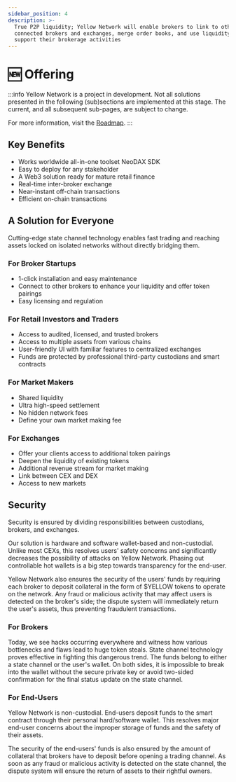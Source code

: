 ```yaml
---
sidebar_position: 4
description: >-
  True P2P liquidity; Yellow Network will enable brokers to link to other
  connected brokers and exchanges, merge order books, and use liquidity to
  support their brokerage activities
---
```


# 🆕 Offering

:::info
Yellow Network is a project in development. Not all solutions presented in the following (sub)sections are implemented at this stage. The current, and all subsequent sub-pages, are subject to change.

For more information, visit the [Roadmap](about/roadmap.md).
:::

## Key Benefits

* Works worldwide all-in-one toolset NeoDAX SDK
* Easy to deploy for any stakeholder
* A Web3 solution ready for mature retail finance
* Real-time inter-broker exchange
* Near-instant off-chain transactions
* Efficient on-chain transactions

## A Solution for Everyone

Cutting-edge state channel technology enables fast trading and reaching assets locked on isolated networks without directly bridging them.

### **For Broker Startups**

* 1-click installation and easy maintenance
* Connect to other brokers to enhance your liquidity and offer token pairings
* Easy licensing and regulation

### **For Retail Investors and Traders**

* Access to audited, licensed, and trusted brokers
* Access to multiple assets from various chains
* User-friendly UI with familiar features to centralized exchanges
* Funds are protected by professional third-party custodians and smart contracts

### **For Market Makers**

* Shared liquidity
* Ultra high-speed settlement
* No hidden network fees
* Define your own market making fee

### For Exchanges

* Offer your clients access to additional token pairings
* Deepen the liquidity of existing tokens
* Additional revenue stream for market making
* Link between CEX and DEX
* Access to new markets

## Security

Security is ensured by dividing responsibilities between custodians, brokers, and exchanges.

Our solution is hardware and software wallet-based and non-custodial. Unlike most CEXs, this resolves users' safety concerns and significantly decreases the possibility of attacks on Yellow Network. Phasing out controllable hot wallets is a big step towards transparency for the end-user.

Yellow Network also ensures the security of the users' funds by requiring each broker to deposit collateral in the form of $YELLOW tokens to operate on the network. Any fraud or malicious activity that may affect users is detected on the broker's side; the dispute system will immediately return the user's assets, thus preventing fraudulent transactions.

### **For Brokers**

Today, we see hacks occurring everywhere and witness how various bottlenecks and flaws lead to huge token steals. State channel technology proves effective in fighting this dangerous trend. The funds belong to either a state channel or the user's wallet. On both sides, it is impossible to break into the wallet without the secure private key or avoid two-sided confirmation for the final status update on the state channel.

### For End-Users

Yellow Network is non-custodial. End-users deposit funds to the smart contract through their personal hard/software wallet. This resolves major end-user concerns about the improper storage of funds and the safety of their assets.

The security of the end-users' funds is also ensured by the amount of collateral that brokers have to deposit before opening a trading channel. As soon as any fraud or malicious activity is detected on the state channel, the dispute system will ensure the return of assets to their rightful owners.
